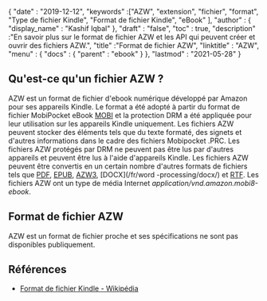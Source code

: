 {
  "date" : "2019-12-12",
  "keywords" :["AZW", "extension", "fichier", "format", "Type de fichier Kindle", "Format de fichier Kindle", "eBook" ],
  "author" : {
    "display_name" : "Kashif Iqbal"
},
  "draft" : "false",
  "toc" : true,
  "description" :"En savoir plus sur le format de fichier AZW et les API qui peuvent créer et ouvrir des fichiers AZW.",
  "title" :"Format de fichier AZW",
  "linktitle" : "AZW",
  "menu" : {
    "docs" : {
      "parent" : "ebook"
}
},
  "lastmod" : "2021-05-28"
}

## Qu'est-ce qu'un fichier AZW ?

AZW est un format de fichier d'ebook numérique développé par Amazon pour ses appareils Kindle. Le format a été adopté à partir du format de fichier MobiPocket eBook [MOBI](/fr/ebook/mobi/) et la protection DRM a été appliquée pour leur utilisation sur les appareils Kindle uniquement. Les fichiers AZW peuvent stocker des éléments tels que du texte formaté, des signets et d'autres informations dans le cadre des fichiers Mobipocket .PRC. Les fichiers AZW protégés par DRM ne peuvent pas être lus par d'autres appareils et peuvent être lus à l'aide d'appareils Kindle. Les fichiers AZW peuvent être convertis en un certain nombre d'autres formats de fichiers tels que [PDF](/fr/pdf/), [EPUB](/fr/ebook/epub/), [AZW3](/fr/ebook/azw3/), [DOCX](/fr/word -processing/docx/) et [RTF](/fr/word-processing/rtf/). Les fichiers AZW ont un type de média Internet *application/vnd.amazon.mobi8-ebook*.

## Format de fichier AZW

AZW est un format de fichier proche et ses spécifications ne sont pas disponibles publiquement.

## Références ##

* [Format de fichier Kindle - Wikipédia](https://en.wikipedia.org/wiki/Kindle_File_Format)

